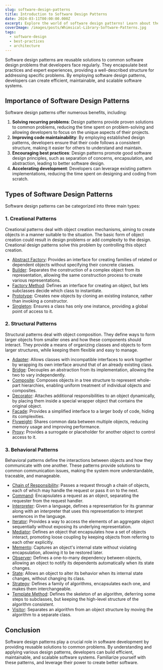 ```yaml
---
slug: software-design-patterns
title: Introduction to Software Design Patterns
date: 2024-03-11T00:00:00.000Z
excerpt: Explore the world of software design patterns! Learn about their significance, various types, and how they can help solve common programming challenges.
coverImage: /images/posts/Whimsical-Library-Software-Patterns.jpg
tags:
  - software-design
  - best-practices
  - architecture
---
```


Software design patterns are reusable solutions to common software design problems that developers face regularly. They encapsulate best practices and expert experiences, providing a well-described structure for addressing specific problems. By employing software design patterns, developers can create efficient, maintainable, and scalable software systems.

## Importance of Software Design Patterns

Software design patterns offer numerous benefits, including:

1. **Solving recurring problems**: Design patterns provide proven solutions to common problems, reducing the time spent on problem-solving and allowing developers to focus on the unique aspects of their projects.
2. **Improving code maintainability**: By employing established design patterns, developers ensure that their code follows a consistent structure, making it easier for others to understand and maintain.
3. **Encouraging best practices**: Design patterns promote good software design principles, such as separation of concerns, encapsulation, and abstraction, leading to better software design.
4. **Accelerating development**: Developers can leverage existing pattern implementations, reducing the time spent on designing and coding from scratch.

## Types of Software Design Patterns

Software design patterns can be categorized into three main types:

### 1. Creational Patterns

Creational patterns deal with object creation mechanisms, aiming to create objects in a manner suitable to the situation. The basic form of object creation could result in design problems or add complexity to the design. Creational design patterns solve this problem by controlling this object creation.

- [Abstract Factory](https://refactoring.guru/design-patterns/abstract-factory): Provides an interface for creating families of related or dependent objects without specifying their concrete classes.
- [Builder](https://refactoring.guru/design-patterns/builder): Separates the construction of a complex object from its representation, allowing the same construction process to create various representations.
- [Factory Method](https://refactoring.guru/design-patterns/factory-method): Defines an interface for creating an object, but lets subclasses decide which class to instantiate.
- [Prototype](https://refactoring.guru/design-patterns/prototype): Creates new objects by cloning an existing instance, rather than invoking a constructor.
- [Singleton](https://refactoring.guru/design-patterns/singleton): Ensures a class has only one instance, providing a global point of access to it.

### 2. Structural Patterns

Structural patterns deal with object composition. They define ways to form larger objects from smaller ones and how these components should interact. They provide a means of organizing classes and objects to form larger structures, while keeping them flexible and easy to manage.

- [Adapter](https://refactoring.guru/design-patterns/adapter): Allows classes with incompatible interfaces to work together by wrapping its own interface around that of an already existing class.
- [Bridge](https://refactoring.guru/design-patterns/bridge): Decouples an abstraction from its implementation, allowing the two to vary independently.
- [Composite](https://refactoring.guru/design-patterns/composite): Composes objects in a tree structure to represent whole-part hierarchies, enabling uniform treatment of individual objects and composites.
- [Decorator](https://refactoring.guru/design-patterns/decorator): Attaches additional responsibilities to an object dynamically, by placing them inside a special wrapper object that contains the original object.
- [Facade](https://refactoring.guru/design-patterns/facade): Provides a simplified interface to a larger body of code, hiding its complexities.
- [Flyweight](https://refactoring.guru/design-patterns/flyweight): Shares common data between multiple objects, reducing memory usage and improving performance.
- [Proxy](https://refactoring.guru/design-patterns/proxy): Provides a surrogate or placeholder for another object to control access to it.

### 3. Behavioral Patterns

Behavioral patterns define the interactions between objects and how they communicate with one another. These patterns provide solutions to common communication issues, making the system more understandable, traceable, and manageable.

- [Chain of Responsibility](https://refactoring.guru/design-patterns/chain-of-responsibility): Passes a request through a chain of objects, each of which may handle the request or pass it on to the next.
- [Command](https://refactoring.guru/design-patterns/command): Encapsulates a request as an object, separating the requester from the request handler.
- [Interpreter](https://refactoring.guru/design-patterns/interpreter): Given a language, defines a representation for its grammar along with an interpreter that uses this representation to interpret sentences in the language.
- [Iterator](<https://refactoring.guru/design-patterns/iterator>): Provides a way to access the elements of an aggregate object sequentially without exposing its underlying representation.
- [Mediator](https://refactoring.guru/design-patterns/mediator): Defines an object that encapsulates how a set of objects interact, promoting loose coupling by keeping objects from referring to each other explicitly.
- [Memento](https://refactoring.guru/design-patterns/memento): Captures an object's internal state without violating encapsulation, allowing it to be restored later.
- [Observer](https://refactoring.guru/design-patterns/observer): Defines a one-to-many dependency between objects, allowing an object to notify its dependents automatically when its state changes.
- [State](https://refactoring.guru/design-patterns/state): Allows an object to alter its behavior when its internal state changes, without changing its class.
- [Strategy](https://refactoring.guru/design-patterns/strategy): Defines a family of algorithms, encapsulates each one, and makes them interchangeable.
- [Template Method](https://refactoring.guru/design-patterns/template-method): Defines the skeleton of an algorithm, deferring some steps to subclasses, but keeping the high-level structure of the algorithm consistent.
- [Visitor](https://refactoring.guru/design-patterns/visitor): Separates an algorithm from an object structure by moving the algorithm to a separate class.

## Conclusion

Software design patterns play a crucial role in software development by providing reusable solutions to common problems. By understanding and applying various design patterns, developers can build efficient, maintainable, and scalable software systems. Familiarize yourself with these patterns, and leverage their power to create better software.
